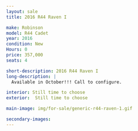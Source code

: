 ```yaml
---
layout: sale
title: 2016 R44 Raven I

make: Robinson
model: R44 Cadet
year: 2016
condition: New
Hours: 0
price: 357,000
seats: 4

short-description: 2016 R44 Raven I
long-description: |
  Available in October!!! Call to configure.

interior: Still time to choose
exterior:  Still time to choose

main-image: img/for-sale/generic-r44-raven-1.gif

secondary-images:
---
```

